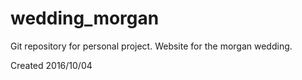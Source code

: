 # wedding_morgan

Git repository for personal project.
Website for the morgan wedding.

Created 2016/10/04
